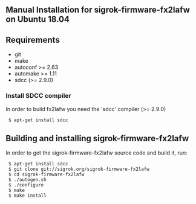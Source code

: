 ## Manual Installation for sigrok-firmware-fx2lafw on Ubuntu 18.04

Requirements
------------
 - git
 - make
 - autoconf >= 2.63
 - automake >= 1.11
 - sdcc (>= 2.9.0)
 
 
 ### Install SDCC compiler
 
 In order to build fx2lafw you need the 'sdcc' compiler (>= 2.9.0)
 
     $ apt-get install sdcc
     

Building and installing sigrok-firmware-fx2lafw
------------------------------------------------

In order to get the sigrok-firmware-fx2lafw source code and build it, run:

     $ apt-get install sdcc
     $ git clone git://sigrok.org/sigrok-firmware-fx2lafw
     $ cd sigrok-firmware-fx2lafw
     $ ./autogen.sh
     $ ./configure
     $ make
     $ make install
